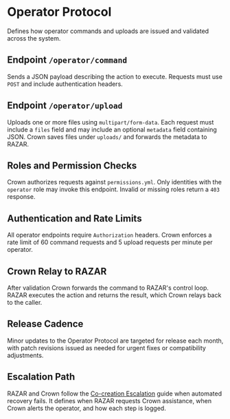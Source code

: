 # Operator Protocol

Defines how operator commands and uploads are issued and validated across the system.

## Endpoint `/operator/command`

Sends a JSON payload describing the action to execute. Requests must use `POST` and include authentication headers.

## Endpoint `/operator/upload`

Uploads one or more files using `multipart/form-data`. Each request must include a `files` field and may include an optional `metadata` field containing JSON. Crown saves files under `uploads/` and forwards the metadata to RAZAR.

## Roles and Permission Checks

Crown authorizes requests against `permissions.yml`. Only identities with the `operator` role may invoke this endpoint. Invalid or missing roles return a `403` response.

## Authentication and Rate Limits

All operator endpoints require `Authorization` headers. Crown enforces a rate limit of 60 command requests and 5 upload requests per minute per operator.

## Crown Relay to RAZAR

After validation Crown forwards the command to RAZAR's control loop. RAZAR executes the action and returns the result, which Crown relays back to the caller.

## Release Cadence

Minor updates to the Operator Protocol are targeted for release each month, with patch revisions issued as needed for urgent fixes or compatibility adjustments.

## Escalation Path

RAZAR and Crown follow the [Co-creation Escalation](co_creation_escalation.md) guide when automated recovery fails. It defines when RAZAR requests Crown assistance, when Crown alerts the operator, and how each step is logged.
